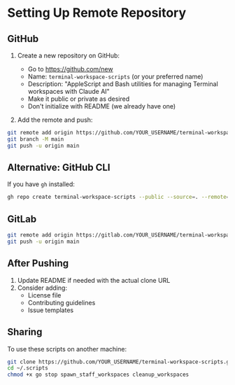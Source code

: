# Setting Up Remote Repository

## GitHub

1. Create a new repository on GitHub:
   - Go to https://github.com/new
   - Name: `terminal-workspace-scripts` (or your preferred name)
   - Description: "AppleScript and Bash utilities for managing Terminal workspaces with Claude AI"
   - Make it public or private as desired
   - Don't initialize with README (we already have one)

2. Add the remote and push:
```bash
git remote add origin https://github.com/YOUR_USERNAME/terminal-workspace-scripts.git
git branch -M main
git push -u origin main
```

## Alternative: GitHub CLI

If you have `gh` installed:
```bash
gh repo create terminal-workspace-scripts --public --source=. --remote=origin --push
```

## GitLab

```bash
git remote add origin https://gitlab.com/YOUR_USERNAME/terminal-workspace-scripts.git
git push -u origin main
```

## After Pushing

1. Update README if needed with the actual clone URL
2. Consider adding:
   - License file
   - Contributing guidelines
   - Issue templates

## Sharing

To use these scripts on another machine:
```bash
git clone https://github.com/YOUR_USERNAME/terminal-workspace-scripts.git ~/.scripts
cd ~/.scripts
chmod +x go stop spawn_staff_workspaces cleanup_workspaces
```